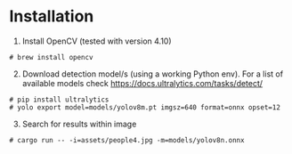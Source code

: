 # Installation

1. Install OpenCV (tested with version 4.10)

```
# brew install opencv
```

2. Download detection model/s (using a working Python env). For a list of available models check https://docs.ultralytics.com/tasks/detect/

```
# pip install ultralytics
# yolo export model=models/yolov8m.pt imgsz=640 format=onnx opset=12
```

3. Search for results within image

```
# cargo run -- -i=assets/people4.jpg -m=models/yolov8n.onnx
```
